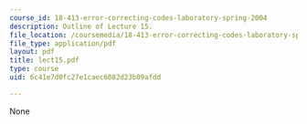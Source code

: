 ```yaml
---
course_id: 18-413-error-correcting-codes-laboratory-spring-2004
description: Outline of Lecture 15.
file_location: /coursemedia/18-413-error-correcting-codes-laboratory-spring-2004/6c41e7d0fc27e1caec6082d23b09afdd_lect15.pdf
file_type: application/pdf
layout: pdf
title: lect15.pdf
type: course
uid: 6c41e7d0fc27e1caec6082d23b09afdd

---
```

None
